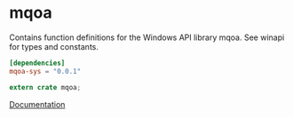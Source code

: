 # mqoa #
Contains function definitions for the Windows API library mqoa. See winapi for types and constants.

```toml
[dependencies]
mqoa-sys = "0.0.1"
```

```rust
extern crate mqoa;
```

[Documentation](https://retep998.github.io/doc/mqoa/)
